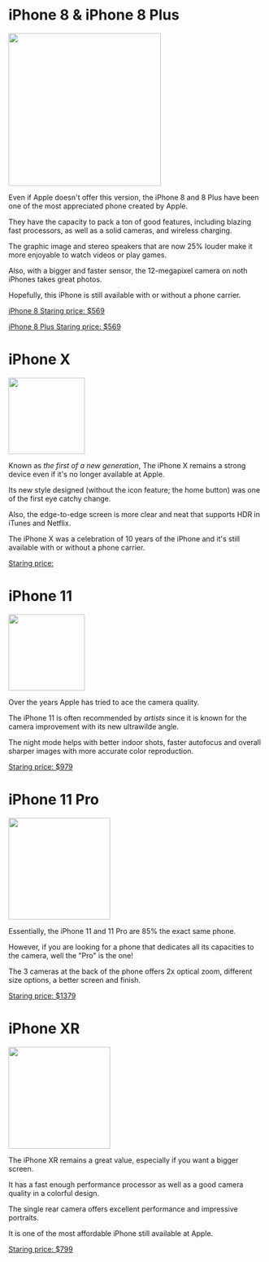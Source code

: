 
# iPhone 8 & iPhone 8 Plus

<img src="https://thumbor.forbes.com/thumbor/fit-in/1200x0/filters%3Aformat%28jpg%29/https%3A%2F%2Fblogs-images.forbes.com%2Fgordonkelly%2Ffiles%2F2017%2F09%2FScreenshot-2017-09-13-at-03.21.30.png" width="300">

Even if Apple doesn't offer this version, the iPhone 8 and 8 Plus have been one of the most appreciated phone created by Apple. 

They have the capacity to pack a ton of good features, including blazing fast processors, as well as a solid cameras, and wireless charging.

The graphic image and stereo speakers that are now 25% louder make it more enjoyable to watch videos or play games. 

Also, with a bigger and faster sensor, the 12-megapixel camera on noth iPhones takes great photos.

Hopefully, this iPhone is still available with or without a phone carrier.

[iPhone 8 Staring price: $569](https://www.amazon.ca/Apple-iPhone-4-7-Fully-Unlocked/dp/B07CQ7FXVY/ref=asc_df_B07CQ7FXVY/?tag=googleshopc0c-20&linkCode=df0&hvadid=335346879296&hvpos=&hvnetw=g&hvrand=16724732680496854873&hvpone=&hvptwo=&hvqmt=&hvdev=c&hvdvcmdl=&hvlocint=&hvlocphy=9000455&hvtargid=pla-583024197302&psc=1)

[iPhone 8 Plus Staring price: $569](https://www.amazon.ca/Apple-iPhone-4-7-Fully-Unlocked/dp/B07CQ7FXVY/ref=asc_df_B07CQ7FXVY/?tag=googleshopc0c-20&linkCode=df0&hvadid=335346879296&hvpos=&hvnetw=g&hvrand=16724732680496854873&hvpone=&hvptwo=&hvqmt=&hvdev=c&hvdvcmdl=&hvlocint=&hvlocphy=9000455&hvtargid=pla-583024197302&psc=1)

# iPhone X

<img src="https://images-na.ssl-images-amazon.com/images/I/618ZI2Xyw%2BL._AC_SY445_.jpg" width="150">

Known as *the first of a new generation*, The iPhone X remains a strong device even if it's no longer available at Apple. 

Its new style designed (without the icon feature; the home button) was one of the first eye catchy change.

Also, the edge-to-edge screen is more clear and neat that supports HDR in iTunes and Netflix.

The iPhone X was a celebration of 10 years of the iPhone and it's still available with or without a phone carrier.

[Staring price: ](https://cellularsavings.ca/products/iphone-x-64gb?variant=14196426375213&currency=CAD&utm_medium=product_sync&utm_source=google&utm_content=sag_organic&utm_campaign=sag_organic&utm_campaign=gs-2019-03-26&utm_source=google&utm_medium=smart_campaign)

# iPhone 11

<img src="https://encrypted-tbn3.gstatic.com/shopping?q=tbn:ANd9GcRBRyyo9IM_a_Rt3T4ZVRI5Ysh2dTDJ5RRx3BThyVw_fuw_usuv6JkJu18JsUcQ3cFvbF__Z4SwrYUsgBr65kghjWBBGrrUNg&usqp=CAc" width="150">

Over the years Apple has tried to ace the camera quality.

The iPhone 11 is often recommended by *artists* since it is known for the camera improvement with its new ultrawilde angle.

The night mode helps with better indoor shots, faster autofocus and overall sharper images with more accurate color reproduction.

[Staring price: $979](https://www.apple.com/ca/shop/buy-iphone/iphone-11)

# iPhone 11 Pro

<img src="https://www.bell.ca/Styles/wireless/apple_iphone_11/iPhone_11_Pro_Max_Silver_lrg1.png" width="200">

Essentially, the iPhone 11 and 11 Pro are 85% the exact same phone. 

However, if you are looking for a phone that dedicates all its capacities to the camera, well the "Pro" is the one!

The 3 cameras at the back of the phone offers 2x optical zoom, different size options, a better screen and finish.

[Staring price: $1379](https://www.apple.com/ca/shop/buy-iphone/iphone-11-pro)

# iPhone XR 

<img src="https://store.storeimages.cdn-apple.com/4982/as-images.apple.com/is/iphone-xr-select-2019-family?wid=882&amp;hei=1058&amp;fmt=jpeg&amp;qlt=80&amp;op_usm=0.5,0.5&amp;.v=1550795424612" width="200">

The iPhone XR remains a great value, especially if you want a bigger screen.

It has a fast enough performance processor as well as a good camera quality in a colorful design.

The single rear camera offers excellent performance and impressive portraits.

It is one of the most affordable iPhone still available at Apple.

[Staring price: $799](https://www.apple.com/ca/shop/buy-iphone/iphone-xr)
